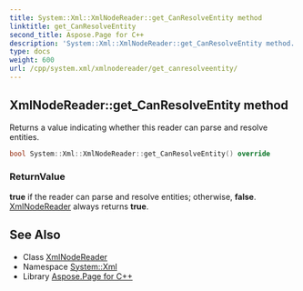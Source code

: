 ```yaml
---
title: System::Xml::XmlNodeReader::get_CanResolveEntity method
linktitle: get_CanResolveEntity
second_title: Aspose.Page for C++
description: 'System::Xml::XmlNodeReader::get_CanResolveEntity method. Returns a value indicating whether this reader can parse and resolve entities in C++.'
type: docs
weight: 600
url: /cpp/system.xml/xmlnodereader/get_canresolveentity/
---
```

## XmlNodeReader::get_CanResolveEntity method


Returns a value indicating whether this reader can parse and resolve entities.

```cpp
bool System::Xml::XmlNodeReader::get_CanResolveEntity() override
```


### ReturnValue

**true** if the reader can parse and resolve entities; otherwise, **false**. [XmlNodeReader](../) always returns **true**.

## See Also

* Class [XmlNodeReader](../)
* Namespace [System::Xml](../../)
* Library [Aspose.Page for C++](../../../)
